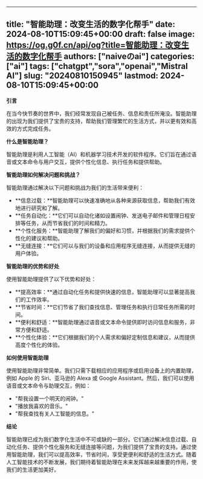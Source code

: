 
---
title: "智能助理：改变生活的数字化帮手"
date: 2024-08-10T15:09:45+00:00
draft: false
image: https://og.g0f.cn/api/og?title=智能助理：改变生活的数字化帮手
authors: ["naiveのai"]
categories: ["ai"]
tags: ["chatgpt","sora","openai","Mistral AI"]
slug: "20240810150945"
lastmod: 2024-08-10T15:09:45+00:00
---
**引言**

在当今快节奏的世界中，我们经常发现自己被任务、信息和责任所淹没。智能助理的出现为我们提供了宝贵的支持，帮助我们管理繁忙的生活方式，并以更有效和高效的方式完成任务。

**什么是智能助理？**

智能助理是利用人工智能（AI）和机器学习技术开发的软件程序。它们旨在通过语音或文本命令与用户交互，提供个性化信息、执行任务和提供帮助。

**智能助理如何解决问题和挑战？**

智能助理通过解决以下问题和挑战为我们的生活带来便利：

- **信息过载：**智能助理可以快速准确地从各种来源获取信息，帮助我们有效地进行研究和了解。
- **任务自动化：**它们可以自动化诸如设置闹钟、发送电子邮件和管理日程安排等任务，从而节省我们的时间和精力。
- **个性化服务：**智能助理了解我们的偏好和习惯，并根据我们的需求提供个性化的建议和帮助。
- **无缝连接：**它们可以与我们的设备和应用程序无缝连接，从而提供无缝的用户体验。

**智能助理的优势和好处**

使用智能助理提供了以下优势和好处：

- **提高效率：**通过自动化任务和提供快速的信息，智能助理可以显著提高我们的工作效率。
- **节省时间：**它们节省了我们查找信息、管理任务和执行日常任务所需的时间。
- **便利和舒适：**智能助理通过语音或文本命令提供即时访问信息和服务，非常方便和舒适。
- **个性化体验：**它们根据我们的个人需求和偏好定制信息和建议，从而提供高度个性化的体验。

**如何使用智能助理**

使用智能助理非常简单。我们只需下载相应的应用程序或启用设备上的内置助理，例如 Apple 的 Siri、亚马逊的 Alexa 或 Google Assistant。然后，我们可以使用语音或文本命令与助理交互，例如：

- "帮我设置一个明天的闹钟。"
- "播放我喜欢的音乐。"
- "帮我查找有关人工智能的信息。"

**结论**

智能助理已成为我们数字化生活中不可或缺的一部分。它们通过解决信息过载、自动化任务、提供个性化服务和无缝连接等问题，为我们提供了宝贵的支持。通过使用智能助理，我们可以提高效率，节省时间，享受更便利和舒适的生活方式。随着人工智能技术的不断发展，我们期待着智能助理在未来发挥越来越重要的作用，使我们的生活更加美好。